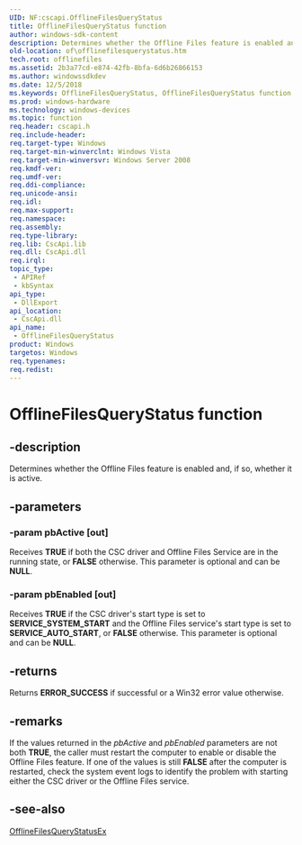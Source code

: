 ```yaml
---
UID: NF:cscapi.OfflineFilesQueryStatus
title: OfflineFilesQueryStatus function
author: windows-sdk-content
description: Determines whether the Offline Files feature is enabled and, if so, whether it is active.
old-location: of\offlinefilesquerystatus.htm
tech.root: offlinefiles
ms.assetid: 2b3a77cd-e874-42fb-8bfa-6d6b26866153
ms.author: windowssdkdev
ms.date: 12/5/2018
ms.keywords: OfflineFilesQueryStatus, OfflineFilesQueryStatus function [Offline Files], cscapi/OfflineFilesQueryStatus, of.offlinefilesquerystatus
ms.prod: windows-hardware
ms.technology: windows-devices
ms.topic: function
req.header: cscapi.h
req.include-header: 
req.target-type: Windows
req.target-min-winverclnt: Windows Vista
req.target-min-winversvr: Windows Server 2008
req.kmdf-ver: 
req.umdf-ver: 
req.ddi-compliance: 
req.unicode-ansi: 
req.idl: 
req.max-support: 
req.namespace: 
req.assembly: 
req.type-library: 
req.lib: CscApi.lib
req.dll: CscApi.dll
req.irql: 
topic_type:
 - APIRef
 - kbSyntax
api_type:
 - DllExport
api_location:
 - CscApi.dll
api_name:
 - OfflineFilesQueryStatus
product: Windows
targetos: Windows
req.typenames: 
req.redist: 
---
```


# OfflineFilesQueryStatus function


## -description


Determines whether the Offline Files feature is enabled and, if so, whether it is active.


## -parameters




### -param pbActive [out]

Receives <b>TRUE</b> if both the CSC driver and Offline Files Service are in the running state, or  <b>FALSE</b> otherwise. This parameter is optional and can be <b>NULL</b>.


### -param pbEnabled [out]

Receives <b>TRUE</b> if the CSC driver's start type is set to <b>SERVICE_SYSTEM_START</b> and the Offline Files service's start type is set to <b>SERVICE_AUTO_START</b>, or <b>FALSE</b> otherwise. This parameter is optional and can be <b>NULL</b>.


## -returns



Returns <b>ERROR_SUCCESS</b> if successful or a Win32 error value otherwise.




## -remarks



If the values returned in the <i>pbActive</i> and <i>pbEnabled</i> parameters are not both <b>TRUE</b>, the caller must restart the computer to enable or disable the Offline Files feature.  If one of the values is still <b>FALSE</b> after the computer is restarted, check the system event logs to identify the problem with starting either the CSC driver or the Offline Files service.




## -see-also




<a href="https://msdn.microsoft.com/1916F3F7-3B99-40CA-B503-EA1D10991BF4">OfflineFilesQueryStatusEx</a>
 

 

